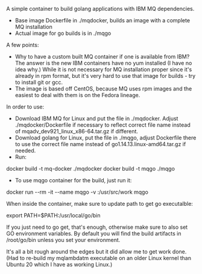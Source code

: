 A simple container to build golang applications with IBM MQ dependencies.

- Base image Dockerfile in ./mqdocker, builds an image with a complete MQ installation
- Actual image for go builds is in ./mqgo

A few points:

- Why to have a custom built MQ container if one is available from IBM? The answer is the new IBM containers have no yum installed (I have no idea why.) While it is not necessary for MQ installation proper since it's already in rpm format, but it's very hard to use that image for builds - try to install git or gcc.
- The image is based off CentOS, because MQ uses rpm images and the easiest to deal with them is on the Fedora lineage.

In order to use:

- Download IBM MQ for Linux and put the file in ./mqdocker. Adjust ./mqdocker/Dockerfile if necessary to reflect correct file name instead of mqadv_dev921_linux_x86-64.tar.gz if different.
- Download golang for Linux, put the file in ./mqgo, adjust Dockerfile there to use the correct file name instead of go1.14.13.linux-amd64.tar.gz if needed.
- Run:

docker build -t mq-docker ./mqdocker
docker build -t mqgo ./mqgo

- To use mqgo container for the build, just run it:

docker run --rm -it --name mqgo -v <location of your source code>:/usr/src/work  mqgo

When inside the container, make sure to update path to get go executalble:

export PATH=$PATH:/usr/local/go/bin

If you just need to go get, that's enough, otherwise make sure to also set GO environment variables. By default you will find the build artifacts in /root/go/bin unless you set your environment.

It's all a bit rough around the edges but it did allow me to get work done. (Had to re-build my mqlambdatm executable on an older Linux kernel than Ubuntu 20 which I have as working Linux.)

